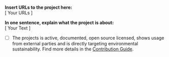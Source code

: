 **Insert URLs to the project here:**      
[ Your URLs ]

**In one sentence, explain what the project is about:**   
[ Your Text ]

- [ ] The projects is active, documented, open source licensed, shows usage from external parties and is directly targeting environmental sustainability. Find more details in the [Contribution Guide](https://opensustain.tech/contributing/).
